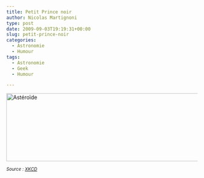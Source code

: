 ```yaml
---
title: Petit Prince noir
author: Nicolas Martignoni
type: post
date: 2009-09-03T19:19:31+00:00
slug: petit-prince-noir
categories:
  - Astronomie
  - Humour
tags:
  - Astronomie
  - Geek
  - Humour

---
```

<img class="alignnone" title="Astéroïde" src="http://imgs.xkcd.com/comics/asteroid.png" alt="Astéroïde" width="644" height="179" />

_<small>Source : <a href="http://xkcd.com/618/">XKCD</a></small>_

<!--more-->
